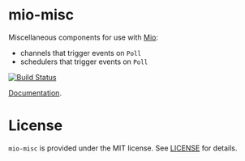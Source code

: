 # mio-misc

Miscellaneous components for use with [Mio](https://github.com/tokio-rs/mio):

- channels that trigger events on `Poll`
- schedulers that trigger events on `Poll`

[![Build Status](https://travis-ci.org/onurzdg/mio-misc.svg?branch=master)](https://travis-ci.org/onurzdg/mio-misc)

[Documentation](https://docs.rs/mio-misc).

# License

`mio-misc` is provided under the MIT license. See [LICENSE](LICENSE) for details.